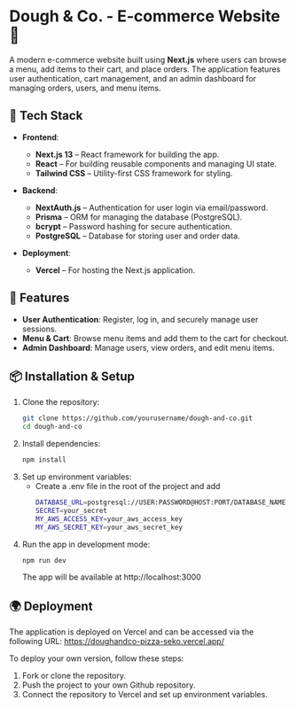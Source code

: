 # Dough & Co. - E-commerce Website 🍕

A modern e-commerce website built using **Next.js** where users can browse a menu, add items to their cart, and place orders. The application features user authentication, cart management, and an admin dashboard for managing orders, users, and menu items.

## 🚀 **Tech Stack**
- **Frontend**: 
  - **Next.js 13** – React framework for building the app.
  - **React** – For building reusable components and managing UI state.
  - **Tailwind CSS** – Utility-first CSS framework for styling.
  
- **Backend**:
  - **NextAuth.js** – Authentication for user login via email/password.
  - **Prisma** – ORM for managing the database (PostgreSQL).
  - **bcrypt** – Password hashing for secure authentication.
  - **PostgreSQL** – Database for storing user and order data.

- **Deployment**: 
  - **Vercel** – For hosting the Next.js application.

## 🔑 **Features**
- **User Authentication**: Register, log in, and securely manage user sessions.
- **Menu & Cart**: Browse menu items and add them to the cart for checkout.
- **Admin Dashboard**: Manage users, view orders, and edit menu items.

## 📦 **Installation & Setup**

1. Clone the repository:
   ```bash
   git clone https://github.com/yourusername/dough-and-co.git
   cd dough-and-co
   ```
2. Install dependencies:
   ```bash
   npm install
   ```
3. Set up environment variables:
   - Create a .env file in the root of the project and add
     ```bash
     DATABASE_URL=postgresql://USER:PASSWORD@HOST:PORT/DATABASE_NAME
     SECRET=your_secret
     MY_AWS_ACCESS_KEY=your_aws_access_key
     MY_AWS_SECRET_KEY=your_aws_secret_key
4. Run the app in development mode:
   ```bash
   npm run dev
   ```
   The app will be available at http://localhost:3000

## 🌍 **Deployment**

The application is deployed on Vercel and can be accessed via the following URL: https://doughandco-pizza-seko.vercel.app/
  
To deploy your own version, follow these steps:
1. Fork or clone the repository.
2. Push the project to your own Github repository.
3. Connect the repository to Vercel and set up environment variables.

